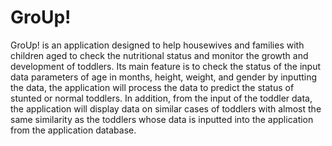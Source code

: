 # GroUp!

GroUp! is an application designed to help housewives and families with children aged to check the nutritional status and monitor the growth and development of toddlers. Its main feature is to check the status of the input data parameters of age in months, height, weight, and gender by inputting the data, the application will process the data to predict the status of stunted or normal toddlers. In addition, from the input of the toddler data, the application will display data on similar cases of toddlers with almost the same similarity as the toddlers whose data is inputted into the application from the application database.

